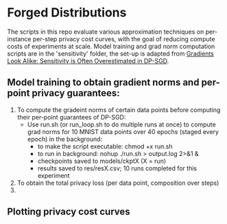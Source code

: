 # Forged Distributions

The scripts in this repo evaluate various approximation techniques on per-instance per-step privacy cost curves, with the goal of reducing compute costs of experiments at scale. Model training and grad norm computation scripts are in the 'sensitivity' folder, the set-up is adapted from [Gradients Look Alike: Sensitivity is Often Overestimated in DP-SGD](https://arxiv.org/abs/2307.00310).

## Model training to obtain gradient norms and per-point privacy guarantees:
1. To compute the gradeint norms of certain data points before computing their per-point guarantees of DP-SGD:
    - Use run.sh (or run_loop.sh to do multiple runs at once) to compute grad norms for 10 MNIST data points over 40 epochs (staged every epoch) in the background:
        - to make the script executable: chmod +x run.sh
        - to run in background: nohup ./run.sh > output.log 2>&1 &
        - checkpoints saved to models/ckptX (X = run)
        - results saved to res/resX.csv; 10 runs completed for this experiment
2. To obtain the total privacy loss (per data point, composition over steps)
3. 

 ## Plotting privacy cost curves
